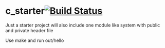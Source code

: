 c_starter[![Build Status](https://travis-ci.org/gauravmeena0708/c_starter.png?branch=master)](https://travis-ci.org/gauravmeena0708/c_starter)
=========
Just a starter project 
will also include one module like system with public and private header file

Use make and run out/hello

